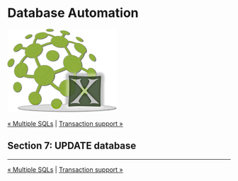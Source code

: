# Database Automation

![logo](image/logo-x.png)

<div class="site-links site-links-header">
<a class="link-previous" href="Database-Automation-multisql.html">&laquo; Multiple SQLs</a> | 
<a class="link-next" href="Database-Automation-transaction.html">Transaction support &raquo;</a>
</div>


## Section 7: UPDATE database


***

<div class="site-links site-links-header">
<a class="link-previous" href="Database-Automation-multisql.html">&laquo; Multiple SQLs</a> | 
<a class="link-next" href="Database-Automation-transaction.html">Transaction support &raquo;</a>
</div>
